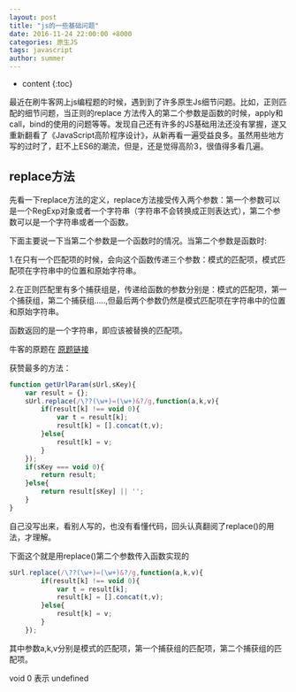 ```yaml
---
layout: post
title: "js的一些基础问题"
date: 2016-11-24 22:00:00 +8000
categories: 原生JS
tags: javascript 
author: summer
---
```


* content
{:toc}

最近在刷牛客网上js编程题的时候，遇到到了许多原生Js细节问题。比如，正则匹配的细节问题，当正则的replace 方法传入的第二个参数是函数的时候，apply和call，bind的使用的问题等等。发现自己还有许多的JS基础用法还没有掌握，遂又重新翻看了《JavaScript高阶程序设计》，从新再看一遍受益良多。虽然用些地方写的过时了，赶不上ES6的潮流，但是，还是觉得高阶3，很值得多看几遍。




## replace方法

先看一下replace方法的定义，replace方法接受传入两个参数：第一个参数可以是一个RegExp对象或者一个字符串（字符串不会转换成正则表达式），第二个参数可以是一个字符串或者一个函数。

下面主要说一下当第二个参数是一个函数时的情况。当第二个参数是函数时:

1.在只有一个匹配项的时候，会向这个函数传递三个参数：模式的匹配项，模式匹配项在字符串中的位置和原始字符串。

2.在正则匹配里有多个捕获组是，传递给函数的参数分别是：模式的匹配项，第一个捕获组，第二个捕获组.....,但最后两个参数仍然是模式匹配项在字符串中的位置和原始字符串。

函数返回的是一个字符串，即应该被替换的匹配项。

牛客的原题在 [原题链接](http://www.nowcoder.com/practice/a3ded747e3884a3c86d09d88d1652e10?tpId=2&tqId=10852&rp=1&ru=/ta/front-end&qru=/ta/front-end/question-ranking)

获赞最多的方法：

```javascript
function getUrlParam(sUrl,sKey){
    var result = {};
    sUrl.replace(/\??(\w+)=(\w+)&?/g,function(a,k,v){
        if(result[k] !== void 0){
            var t = result[k];
            result[k] = [].concat(t,v);
        }else{
            result[k] = v;
        }
    });
    if(sKey === void 0){
        return result;
    }else{
        return result[sKey] || '';
    }
}
```
自己没写出来，看别人写的，也没有看懂代码，回头认真翻阅了replace()的用法，才理解。

下面这个就是用replace()第二个参数传入函数实现的

```javascript
sUrl.replace(/\??(\w+)=(\w+)&?/g,function(a,k,v){
        if(result[k] !== void 0){
            var t = result[k];
            result[k] = [].concat(t,v);
        }else{
            result[k] = v;
        }
    });
```
其中参数a,k,v分别是模式的匹配项，第一个捕获组的匹配项，第二个捕获组的匹配项。

void 0 表示 undefined


















